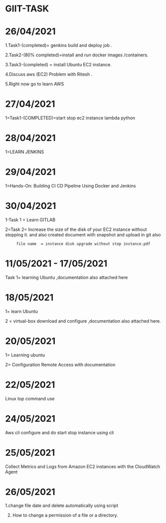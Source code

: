  GIIT-TASK
=============



26/04/2021
===========
1.Task1-(completed)= genkins build and deploy job .

2.Task2-(80% completed)=install and run docker images /containers.

3.Task3-(completed) = install Ubuntu EC2 instance.

4.Discuss aws (EC2) Problem with Ritesh .

5.Right now go to learn AWS


27/04/2021
============

1=Task1-(COMPLETED)=start stop ec2 instance lambda python 


28/04/2021
============
1=LEARN JENKINS


29/04/2021
============

1=Hands-On: Building CI CD Pipeline Using Docker and Jenkins



30/04/2021
===========

1-Task 1 = Learn GITLAB

2=Task 2= Increase the size of the disk of your EC2 instance without stopping it.
         and also created document with snapshot and upload in git also
         
         file name  = instance disk upgrade without stop instance.pdf


11/05/2021 - 17/05/2021
=======================

Task 1= learning Ubuntu ,documentation also attached here


18/05/2021
============

1= learn Ubuntu

2 = virtual-box download and configure ,documentation  also attached here.

20/05/2021
===========
1= Learning ubuntu

2= Configuration Remote Access with documentation

22/05/2021
============

Linux top command use

24/05/2021
============

Aws cli  configure and do start stop instance using cli

25/05/2021
============

Collect Metrics and Logs from Amazon EC2 instances with the CloudWatch Agent

26/05/2021
============

1.change file date and delete automatically using script

2. How to change a permission of a file or  a directory.   




